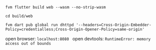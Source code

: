 `fvm flutter build web --wasm --no-strip-wasm`

`cd build/web`

`fvm dart pub global run dhttpd '--headers=Cross-Origin-Embedder-Policy=credentialless;Cross-Origin-Opener-Policy=same-origin'`

open browser: `localhost:8080 `
open devtools: `RuntimeError: memory access out of bounds`
